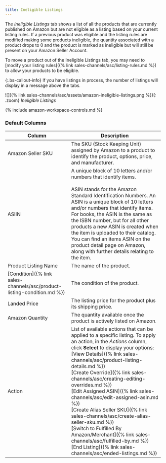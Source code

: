 ```yaml
---
title: Ineligible Listings
---
```



The _Ineligible Listings_ tab shows a list of all the products that are currently published on Amazon but are not eligible as a listing based on your current listing rules. If a previous product was eligible and the listing rules are modified making some products ineligible, the quantity associated with a product drops to 0 and the product is marked as ineligible but will still be present on your Amazon Seller Account.

To move a product out of the Ineligible Listings tab, you may need to [modify your listing rules]({% link sales-channels/asc/listing-rules.md %}) to allow your products to be eligible.

{:.bs-callout-info}
If you have listings in process, the number of listings will display in a message above the tabs.

![]({% link sales-channels/asc/assets/amazon-ineligible-listings.png %}){: .zoom}
_Ineligible Listings_

{% include amazon-workspace-controls.md %}

### Default Columns

|Column|Description|
|--- |--- |
|Amazon Seller SKU|The SKU (Stock Keeping Unit) assigned by Amazon to a product to identify the product, options, price, and manufacturer. |
|ASIIN|A unique block of 10 letters and/or numbers that identify items.<br/><br/>ASIN stands for the Amazon Standard Identification Numbers. An ASIN is a unique block of 10 letters and/or numbers that identify items. For books, the ASIN is the same as the ISBN number, but for all other products a new ASIN is created when the item is uploaded to their catalog. You can find an items ASIN on the product detail page on Amazon, along with further details relating to the item. |
|Product Listing Name|The name of the product. |
|[Condition]({% link sales-channels/asc/product-listing-condition.md %})|The condition of the product. |
|Landed Price|The listing price for the product plus its shipping price. |
|Amazon Quantity|The quantity available once the product is actively listed on Amazon. |
|Action|List of available actions that can be applied to a specific listing. To apply an action, in the _Actions_ column, click **Select** to display your options:<br/>[View Details]({% link sales-channels/asc/product-listing-details.md %})<br/>[Create Override]({% link sales-channels/asc/creating-editing-overrides.md %})<br/>[Edit Assigned ASIN]({% link sales-channels/asc/edit-assigned-asin.md %})<br/>[Create Alias Seller SKU]({% link sales-channels/asc/create-alias-seller-sku.md %})<br/>[Switch to Fulfilled By Amazon/Merchant]({% link sales-channels/asc/fulfilled-by.md %})<br/>[End Listing]({% link sales-channels/asc/ended-listings.md %}) |
